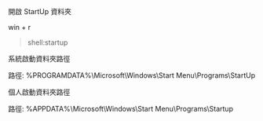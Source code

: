 開啟 StartUp 資料夾

win + r

> shell:startup

系統啟動資料夾路徑

路徑: %PROGRAMDATA%\Microsoft\Windows\Start Menu\Programs\StartUp


個人啟動資料夾路徑

路徑: %APPDATA%\Microsoft\Windows\Start Menu\Programs\Startup
